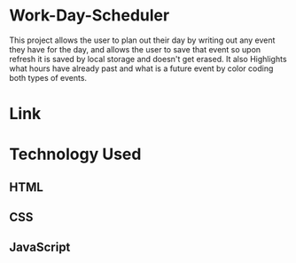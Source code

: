 # Work-Day-Scheduler
This project allows the user to plan out their day by writing out any event they have for the day, and allows the user to save that event so upon refresh it is saved by local storage and doesn't get erased. It also Highlights what hours have already past and what is a future event by color coding both types of events.
# Link 

# Technology Used
## HTML
## CSS
## JavaScript